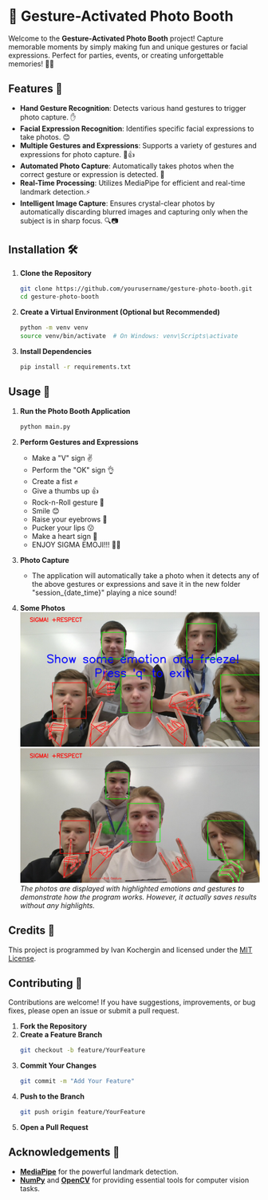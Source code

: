 # 📸 Gesture-Activated Photo Booth

Welcome to the **Gesture-Activated Photo Booth** project! Capture memorable moments by simply making fun and unique gestures or facial expressions. Perfect for parties, events, or creating unforgettable memories! 🤳✨

## Features 🎯
- **Hand Gesture Recognition**: Detects various hand gestures to trigger photo capture. ✋
- **Facial Expression Recognition**: Identifies specific facial expressions to take photos. 😊
- **Multiple Gestures and Expressions**: Supports a variety of gestures and expressions for photo capture. 🤘👍
- **Automated Photo Capture**: Automatically takes photos when the correct gesture or expression is detected. 📸
- **Real-Time Processing**: Utilizes MediaPipe for efficient and real-time landmark detection.⚡️
- **Intelligent Image Capture**: Ensures crystal-clear photos by automatically discarding blurred images and capturing only when the subject is in sharp focus. 🔍📷

## Installation 🛠️

1. **Clone the Repository**
   ```bash
   git clone https://github.com/yourusername/gesture-photo-booth.git
   cd gesture-photo-booth
   ```

2. **Create a Virtual Environment (Optional but Recommended)**
   ```bash
   python -m venv venv
   source venv/bin/activate  # On Windows: venv\Scripts\activate
   ```

3. **Install Dependencies**
   ```bash
   pip install -r requirements.txt
   ```

## Usage 🚀

1. **Run the Photo Booth Application**
   ```bash
   python main.py
   ```
2. **Perform Gestures and Expressions**
   - Make a "V" sign ✌️
   - Perform the "OK" sign 👌
   - Create a fist ✊
   - Give a thumbs up 👍
   - Rock-n-Roll gesture 🤘
   - Smile 😊
   - Raise your eyebrows 🙆
   - Pucker your lips 😗
   - Make a heart sign 🫶
   - ENJOY SIGMA EMOJI!!! 🤫🧏

3. **Photo Capture**
   - The application will automatically take a photo when it detects any of the above gestures or expressions and save it in the new folder "session_{date_time}" playing a nice sound!

4. **Some Photos**
   ![Photo 1](media/photo1.png)
   ![Photo 2](media/photo2.png)
   _The photos are displayed with highlighted emotions and gestures to demonstrate how the program works. However, it actually saves results without any highlights._  

## Credits 📝

This project is programmed by Ivan Kochergin and licensed under the [MIT License](https://opensource.org/licenses/MIT).

## Contributing 🤝

Contributions are welcome! If you have suggestions, improvements, or bug fixes, please open an issue or submit a pull request.

1. **Fork the Repository**
2. **Create a Feature Branch**
   ```bash
   git checkout -b feature/YourFeature
   ```
3. **Commit Your Changes**
   ```bash
   git commit -m "Add Your Feature"
   ```
4. **Push to the Branch**
   ```bash
   git push origin feature/YourFeature
   ```
5. **Open a Pull Request**

## Acknowledgements 🙏

- **[MediaPipe](https://mediapipe.dev/)** for the powerful landmark detection.
- **[NumPy](https://numpy.org/)** and **[OpenCV](https://opencv.org/)** for providing essential tools for computer vision tasks.
